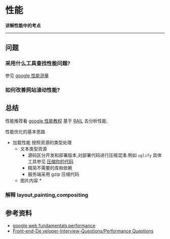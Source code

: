 性能
===

**讲解性能中的考点**

----
## 问题
### 采用什么工具查找性能问题?
参见 [google 性能测量](https://developers.google.cn/web/fundamentals/performance/get-started/measuringperf-2)


### 如何改善网站滚动性能?


## 总结
性能推荐看 [google 性能教程](https://developers.google.cn/web/fundamentals/performance/rail)
基于 [RAIL](https://developers.google.cn/web/fundamentals/performance/rail) 去分析性能.

性能优化的基本思路

* 加载性能
    按照资源的类型处理
    * 文本类型资源
        * 源码区分开发和部署版本,对部署代码进行压缩混淆.例如 `uglify`
        具体工具参见 [压缩你的代码](https://developers.google.cn/web/fundamentals/performance/get-started/textcontent-3#minify_your_code)
        * 精简不需要的库和依赖
        * 服务端采用 gzip 压缩代码
    * 图片内容
        *  




### 解释 layout,painting,compositing





## 参考资料
* [google web fundamentals performance ](https://developers.google.cn/web/fundamentals/performance/why-performance-matters/)
* [Front-end-De veloper-Interview-Questions/Performance Questions](https://github.com/h5bp/Front-end-Developer-Interview-Questions/blob/93cf23ce51532d91319223c5a91e90811557ec0f/questions/performance-questions.md#performance-questions)